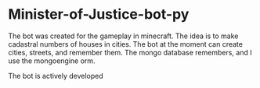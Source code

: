 # Minister-of-Justice-bot-py
The bot was created for the gameplay in minecraft. The idea is to make cadastral numbers of houses in cities. 
The bot at the moment can create cities, streets, and remember them. 
The mongo database remembers, and I use the mongoengine orm. 

The bot is actively developed
